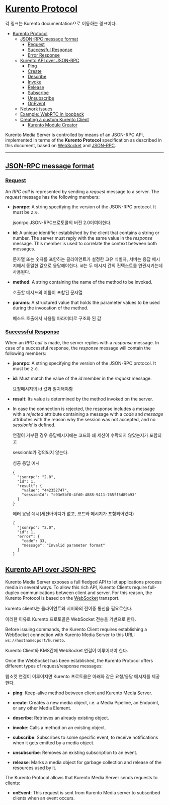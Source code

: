 # [Kurento Protocol](https://doc-kurento.readthedocs.io/en/latest/features/kurento_protocol.html#id2)

각 링크는 Kurento documentation으로 이동하는 링크이다.

- [Kurento Protocol](https://doc-kurento.readthedocs.io/en/latest/features/kurento_protocol.html#kurento-protocol)
  - [JSON-RPC message format](https://doc-kurento.readthedocs.io/en/latest/features/kurento_protocol.html#json-rpc-message-format)
    - [Request](https://doc-kurento.readthedocs.io/en/latest/features/kurento_protocol.html#request)
    - [Successful Response](https://doc-kurento.readthedocs.io/en/latest/features/kurento_protocol.html#successful-response)
    - [Error Response](https://doc-kurento.readthedocs.io/en/latest/features/kurento_protocol.html#error-response)
  - [Kurento API over JSON-RPC](https://doc-kurento.readthedocs.io/en/latest/features/kurento_protocol.html#kurento-api-over-json-rpc)
    - [Ping](https://doc-kurento.readthedocs.io/en/latest/features/kurento_protocol.html#ping)
    - [Create](https://doc-kurento.readthedocs.io/en/latest/features/kurento_protocol.html#create)
    - [Describe](https://doc-kurento.readthedocs.io/en/latest/features/kurento_protocol.html#describe)
    - [Invoke](https://doc-kurento.readthedocs.io/en/latest/features/kurento_protocol.html#invoke)
    - [Release](https://doc-kurento.readthedocs.io/en/latest/features/kurento_protocol.html#release)
    - [Subscribe](https://doc-kurento.readthedocs.io/en/latest/features/kurento_protocol.html#subscribe)
    - [Unsubscribe](https://doc-kurento.readthedocs.io/en/latest/features/kurento_protocol.html#unsubscribe)
    - [OnEvent](https://doc-kurento.readthedocs.io/en/latest/features/kurento_protocol.html#onevent)
  - [Network issues](https://doc-kurento.readthedocs.io/en/latest/features/kurento_protocol.html#network-issues)
  - [Example: WebRTC in loopback](https://doc-kurento.readthedocs.io/en/latest/features/kurento_protocol.html#example-webrtc-in-loopback)
  - [Creating a custom Kurento Client](https://doc-kurento.readthedocs.io/en/latest/features/kurento_protocol.html#creating-a-custom-kurento-client)
    - [Kurento Module Creator](https://doc-kurento.readthedocs.io/en/latest/features/kurento_protocol.html#kurento-module-creator)



Kurento Media Server is controlled by means of an JSON-RPC API, implemented in terms of the **Kurento Protocol** specification as described in this document, based on [WebSocket](https://doc-kurento.readthedocs.io/en/latest/glossary.html#term-WebSocket) and [JSON-RPC](https://doc-kurento.readthedocs.io/en/latest/glossary.html#term-JSON-RPC).



----------------------------

## [JSON-RPC message format](https://doc-kurento.readthedocs.io/en/latest/features/kurento_protocol.html#id3)

### [Request](https://doc-kurento.readthedocs.io/en/latest/features/kurento_protocol.html#id4)

An *RPC call* is represented by sending a *request* message to a server. The *request* message has the following members:

- **jsonrpc**: A string specifying the version of the JSON-RPC protocol. It must be `2.0`.

  jsonrpc:JSON-RPC프로토콜의 버전 2.0이여야한다.

  

- **id**: A unique identifier established by the client that contains a string or number. The server must reply with the same value in the *response* message. This member is used to correlate the context between both messages.

  문자열 또는 숫자를 포함하는 클라이언트가 설정한 고유 식별자, 서버는 응답 메시지에서 동일한 값으로 응답해야한다. id는 두 메시지 간의 컨텍스트를 연관시키는데 사용된다.

  

- **method**: A string containing the name of the method to be invoked.

  호출할 메서드의 이름이 포함된 문자열

  

- **params**: A structured value that holds the parameter values to be used during the invocation of the method.

  메소드 호출에서 사용될 파라미터로 구조화 된 값

### [Successful Response](https://doc-kurento.readthedocs.io/en/latest/features/kurento_protocol.html#id5)

When an *RPC call* is made, the server replies with a *response* message. In case of a successful response, the *response* message will contain the following members:

- **jsonrpc**: A string specifying the version of the JSON-RPC protocol. It must be `2.0`.

- **id**: Must match the value of the *id* member in the *request* message.

  요청메시지의 id 값과 일치해야함

- **result**: Its value is determined by the method invoked on the server.

- In case the connection is rejected, the response includes a message with a *rejected* attribute containing a message with a *code* and *message* attributes with the reason why the session was not accepted, and no *sessionId* is defined.

  연결이 거부된 경우 응답메시지에는 코드와  왜 세션이 수락되지 않았는지가 포함되고

  sessionId가 정의되지 않는다.

  

  성공 응답 예시

  ```
  {
    "jsonrpc": "2.0",
    "id": 1,
    "result": {
      "value": "442352747",
      "sessionId": "c93e5bf0-4fd0-4888-9411-765ff5d89b93"
    }
  }
  ```

  

  에러 응답 예시(세션아이디가 없고, 코드와 메시지가 포함되어있다)

  ```
  {
    "jsonrpc": "2.0",
    "id": 1,
    "error": {
      "code": 33,
      "message": "Invalid parameter format"
    }
  }
  ```

  



## [Kurento API over JSON-RPC](https://doc-kurento.readthedocs.io/en/latest/features/kurento_protocol.html#id7)

Kurento Media Server exposes a full fledged API to let applications process media in several ways. To allow this rich API, Kurento Clients require full-duplex communications between client and server. For this reason, the Kurento Protocol is based on the [WebSocket](https://doc-kurento.readthedocs.io/en/latest/glossary.html#term-WebSocket) transport.



kurento clients는 클라이언트와 서버와의 전이중 통신을 필요로한다.

이러한 이유로 Kurento 프로토콜은 WebSocket 전송을 기반으로 한다.



Before issuing commands, the Kurento Client requires establishing a WebSocket connection with Kurento Media Server to this URL: `ws://hostname:port/kurento`.

Kurento Client와 KMS간에 WebSocket 연결이 이루어져야 한다.





Once the WebSocket has been established, the Kurento Protocol offers different types of request/response messages:

웹소켓 연결이 이루어지면 Kurento 프로토콜은 아래와 같은 요청/응답 메시지를 제공한다.

- **ping**: Keep-alive method between client and Kurento Media Server.

  

- **create**: Creates a new media object, i.e. a Media Pipeline, an Endpoint, or any other Media Element.

- **describe**: Retrieves an already existing object.

- **invoke**: Calls a method on an existing object.

- **subscribe**: Subscribes to some specific event, to receive notifications when it gets emitted by a media object.

- **unsubscribe**: Removes an existing subscription to an event.

- **release**: Marks a media object for garbage collection and release of the resources used by it.

The Kurento Protocol allows that Kurento Media Server sends requests to clients:

- **onEvent**: This request is sent from Kurento Media server to subscribed clients when an event occurs.



